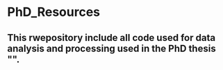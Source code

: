 # PhD_Resources

## This rwepository include all code used for data analysis and processing used in the PhD thesis "".
